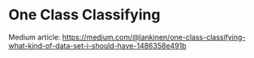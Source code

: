 # One Class Classifying
Medium article: https://medium.com/@lankinen/one-class-classifying-what-kind-of-data-set-i-should-have-1486358e491b
